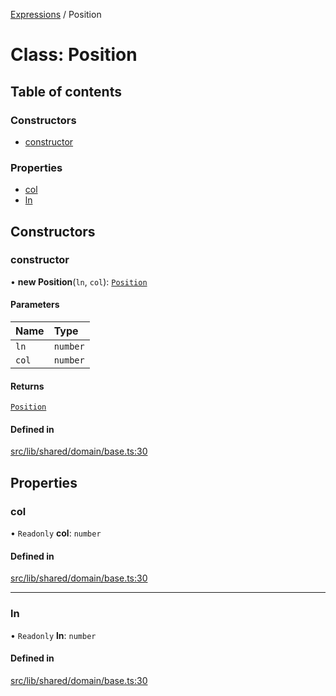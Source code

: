 [Expressions](../README.md) / Position

# Class: Position

## Table of contents

### Constructors

- [constructor](Position.md#constructor)

### Properties

- [col](Position.md#col)
- [ln](Position.md#ln)

## Constructors

### constructor

• **new Position**(`ln`, `col`): [`Position`](Position.md)

#### Parameters

| Name | Type |
| :------ | :------ |
| `ln` | `number` |
| `col` | `number` |

#### Returns

[`Position`](Position.md)

#### Defined in

[src/lib/shared/domain/base.ts:30](https://github.com/data7expressions/3xpr/blob/95c7d152921f5a8f5f272209d2eafc5adcde5f98/src/lib/shared/domain/base.ts#L30)

## Properties

### col

• `Readonly` **col**: `number`

#### Defined in

[src/lib/shared/domain/base.ts:30](https://github.com/data7expressions/3xpr/blob/95c7d152921f5a8f5f272209d2eafc5adcde5f98/src/lib/shared/domain/base.ts#L30)

___

### ln

• `Readonly` **ln**: `number`

#### Defined in

[src/lib/shared/domain/base.ts:30](https://github.com/data7expressions/3xpr/blob/95c7d152921f5a8f5f272209d2eafc5adcde5f98/src/lib/shared/domain/base.ts#L30)
